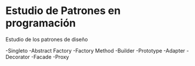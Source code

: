 # Estudio de Patrones en programación
Estudio de los patrones de diseño

-Singleto
-Abstract Factory 
-Factory Method
-Builder
-Prototype
-Adapter
-Decorator
-Facade
-Proxy

